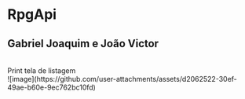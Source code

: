 # RpgApi<br>
## Gabriel Joaquim e João Victor<br>

<br>
Print tela de listagem<br>
![image](https://github.com/user-attachments/assets/d2062522-30ef-49ae-b60e-9ec762bc10fd)


